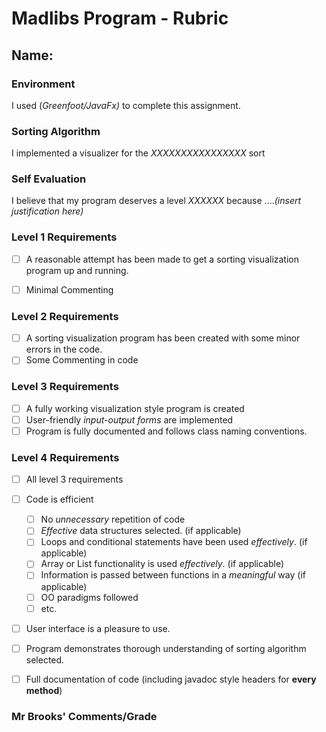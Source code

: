 # Madlibs Program - Rubric

## Name:

### Environment
I used (*Greenfoot/JavaFx)* to complete this assignment.

### Sorting Algorithm

I implemented a visualizer for the *XXXXXXXXXXXXXXXX* sort

### Self Evaluation

I believe that my program deserves a level *XXXXXX* because ....*(insert justification here)*







### Level 1 Requirements

- [ ] A reasonable attempt has been made to get a sorting visualization program up and running.
- [ ] Minimal Commenting


### Level 2 Requirements

- [ ] A sorting visualization program has been created with some minor errors in the code.
- [ ] Some Commenting in code

### Level 3 Requirements

- [ ] A fully working visualization style program is created
- [ ] User-friendly *input-output forms* are implemented
- [ ] Program is fully documented and follows class naming conventions.

### Level 4 Requirements

- [ ] All level 3 requirements
- [ ] Code is efficient
  - [ ] No *unnecessary* repetition of code
  - [ ] *Effective* data structures selected. (if applicable)
  - [ ] Loops and conditional statements have been used *effectively*. (if applicable)
  - [ ] Array or List functionality is used *effectively*. (if applicable)
  - [ ] Information is passed between functions in a *meaningful* way (if applicable)
  - [ ] OO paradigms followed
  - [ ] etc.
- [ ] User interface is a pleasure to use.
- [ ] Program demonstrates thorough understanding of sorting algorithm selected.
- [ ] Full documentation of code (including javadoc style headers for **every method**)



### Mr Brooks' Comments/Grade

